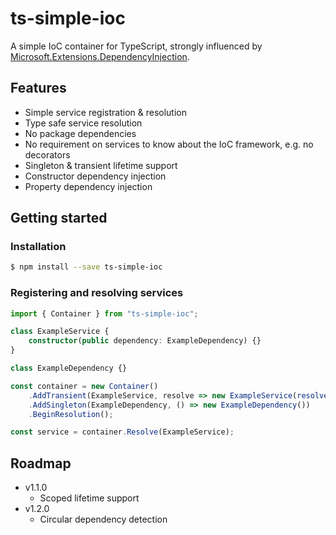 # ts-simple-ioc

A simple IoC container for TypeScript, strongly influenced by [Microsoft.Extensions.DependencyInjection](https://github.com/aspnet/Extensions/tree/master/src/DependencyInjection).

## Features

- Simple service registration & resolution
- Type safe service resolution
- No package dependencies
- No requirement on services to know about the IoC framework, e.g. no decorators
- Singleton & transient lifetime support
- Constructor dependency injection
- Property dependency injection

## Getting started

### Installation

```bash
$ npm install --save ts-simple-ioc
```

### Registering and resolving services

```typescript
import { Container } from "ts-simple-ioc";

class ExampleService {
    constructor(public dependency: ExampleDependency) {}
}

class ExampleDependency {}

const container = new Container()
    .AddTransient(ExampleService, resolve => new ExampleService(resolve(ExampleDependency)))
    .AddSingleton(ExampleDependency, () => new ExampleDependency())
    .BeginResolution();

const service = container.Resolve(ExampleService);
```

## Roadmap

- v1.1.0
    - Scoped lifetime support
- v1.2.0
    - Circular dependency detection
